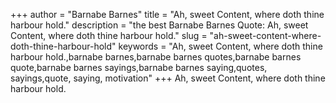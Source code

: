 +++
author = "Barnabe Barnes"
title = "Ah, sweet Content, where doth thine harbour hold."
description = "the best Barnabe Barnes Quote: Ah, sweet Content, where doth thine harbour hold."
slug = "ah-sweet-content-where-doth-thine-harbour-hold"
keywords = "Ah, sweet Content, where doth thine harbour hold.,barnabe barnes,barnabe barnes quotes,barnabe barnes quote,barnabe barnes sayings,barnabe barnes saying,quotes, sayings,quote, saying, motivation"
+++
Ah, sweet Content, where doth thine harbour hold.
